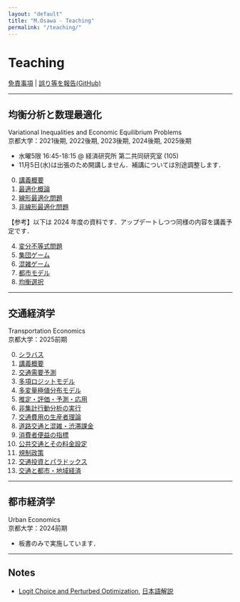```yaml
---
layout: "default"
title: "M.Osawa - Teaching"
permalink: "/teaching/"
---
```


<h1>Teaching</h1>

<p><a href="/policies/#disclaimer">免責事項</a> | <a href="https://github.com/{{ site.github.user }}/{{ site.github.repo }}/issues/new?title=講義資料について" target="_blank">誤り等を報告(GitHub) </a></p>


<hr>

<div class="title-block" id="vi">
  <h2 class="jp">均衡分析と数理最適化</h2>
  <div class="en">Variational Inequalities and Economic Equilibrium Problems</div>
</div>
<div class="course-info">
京都大学：2021後期, 2022後期, 2023後期, 2024後期, 2025後期
</div>

<ul>
<li>水曜5限 16:45-18:15 @ 経済研究所 第二共同研究室 (105)</li>
<li>11月5日(水)は出張のため開講しません．補講については別途調整します．</li>
</ul>

<ol start="0">
<li><a href="/notes/vip/VI25-00_Orientation.pdf">講義概要</a></li>
<li><a href="/notes/vip/VI25-01_Opt.pdf">最適化概論</a></li>
<li><a href="/notes/vip/VI25-02_LP.pdf">線形最適化問題</a></li>
<li><a href="/notes/vip/VI25-03_NLP.pdf">非線形最適化問題</a></li>
</ol>

【参考】以下は 2024 年度の資料です．アップデートしつつ同様の内容を講義予定です．
<ol start="4">
<li><a href="/notes/vip/24-04_VIP.pdf">変分不等式問題</a></li>
<li><a href="/notes/vip/24-05_PG.pdf">集団ゲーム</a></li>
<li><a href="/notes/vip/24-06_Congestion.pdf">混雑ゲーム</a></li>
<li><a href="/notes/vip/24-07_Urban.pdf">都市モデル</a></li>
<li><a href="/notes/vip/24-08_Stability.pdf">均衡選択</a></li>
</ol>

<hr>

<div class="title-block" id="tr">
  <h2 class="jp">交通経済学</h2>
  <div class="en">Transportation Economics</div>
</div>
<div class="course-info">
京都大学：2025前期
</div>

<ol start="0">
<li><a href="/notes/transport/TE25-00_Syllabus.pdf">シラバス</a></li>
<li><a href="/notes/transport/TE25-00_Introduction.pdf">講義概要</a></li>
<li><a href="/notes/transport/TE25-01_Travel-Demand.pdf">交通需要予測</a></li>
<li><a href="/notes/transport/TE25-02_MNL.pdf">多項ロジットモデル</a></li>
<li><a href="/notes/transport/TE25-03_MEV.pdf">多変量極値分布モデル</a></li>
<li><a href="/notes/transport/TE25-04_Estimation.pdf">推定・評価・予測・応用</a></li>
<li><a href="/notes/transport/TE25-05_RUM-Project.pdf">非集計行動分析の実行</a></li>
<li><a href="/notes/transport/TE25-06_Travel-Cost.pdf">交通費用の生産者理論</a></li>
<li><a href="/notes/transport/TE25-07_Highway-Travel.pdf">道路交通と混雑・渋滞課金</a></li>
<li><a href="/notes/transport/TE25-08_Benefits.pdf">消費者便益の指標</a></li>
<li><a href="/notes/transport/TE25-09_Pricing-Public-Transport.pdf">公共交通とその料金設定</a></li>
<li><a href="/notes/transport/TE25-10_Regulation.pdf">規制政策</a></li>
<li><a href="/notes/transport/TE25-11_Transport-Investment.pdf">交通投資とパラドックス</a></li>
<li><a href="/notes/transport/TE25-12_WEIs.pdf">交通と都市・地域経済</a></li>
</ol>

<hr>

<div class="title-block" id="ur">
  <h2 class="jp">都市経済学</h2>
  <div class="en">Urban Economics</div>
</div>
<div class="course-info">
京都大学：2024前期
</div>

<ul>
<li>板書のみで実施しています．</li>
</ul>

<hr>

<h2>Notes</h2>
<ul class="last_list">
<li><a href="/notes/N2412_logit.pdf">Logit Choice and Perturbed Optimization</a>, <a href="https://mino-osawa.github.io/rum/2025/05/29/post.html">日本語解説</a></li>
</ul>